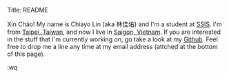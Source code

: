 Title: README

<img src="https://avatars1.githubusercontent.com/u/5305227?v=3&s=460" 
     class="img-responsive img-circle center-block avatar" alt=""/><br/>
Xin Chào! My name is Chiayo Lin (aka 林佳佑) and I'm a student at [SSIS][1].
I'm from [Taipei, Taiwan][t], and now I live in [Saigon, Vietnam][s].
If you are interested in the stuff that I'm currently working on, go
take a look at my [Github][2]. Feel free to drop me a line any time at 
my email address (attched at the bottom of this page).

[1]: http://www.ssis.edu.vn/
[t]: https://goo.gl/maps/oGDrf
[s]: https://goo.gl/maps/Skp06
[2]: https://github.com/chiayolin/

:wq
